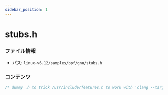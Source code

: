 ```yaml
---
sidebar_position: 1
---
```

# stubs.h

### ファイル情報

- パス: `linux-v6.12/samples/bpf/gnu/stubs.h`

### コンテンツ

```h
/* dummy .h to trick /usr/include/features.h to work with 'clang --target=bpf' */

```
